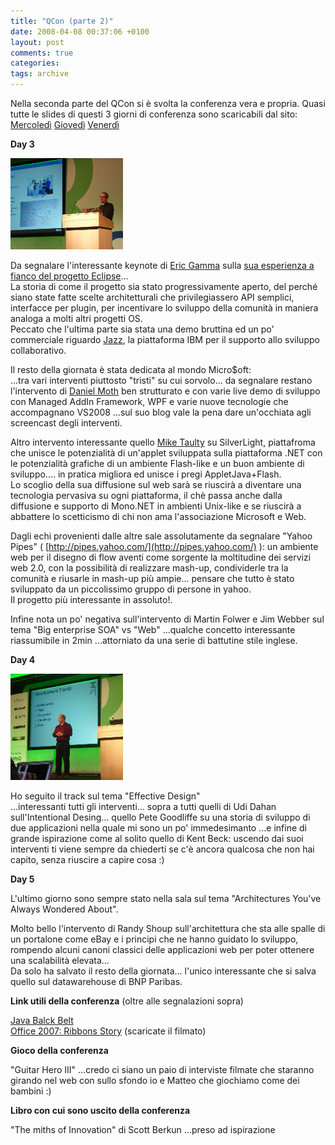 ```yaml
---
title: "QCon (parte 2)"
date: 2008-04-08 00:37:06 +0100
layout: post
comments: true
categories:
tags: archive
---
```


Nella seconda parte del QCon si è svolta la conferenza vera e propria. Quasi tutte le slides di questi 3 giorni di conferenza sono scaricabili dal sito: [Mercoledì](http://jaoo.dk/london-2008/schedule/wednesday.jsp) [Giovedì](http://jaoo.dk/london-2008/schedule/thursday.jsp) [Venerdì](http://jaoo.dk/london-2008/schedule/friday.jsp)

**Day 3**

[![Erich Gamma](/assets/images/posts_2008_qcon/imgp1707t.jpg)](/assets/images/posts_2008_qcon/imgp1707.jpg)

Da segnalare l'interessante keynote di [Eric Gamma](http://en.wikipedia.org/wiki/Erich_Gamma) sulla [sua esperienza a fianco del progetto Eclipse](http://jaoo.dk/london-2008/file?path=/qcon-london-2008/slides/ErichGamma_qcon2008.pdf)...  
La storia di come il progetto sia stato progressivamente aperto, del perché siano state fatte scelte architetturali che privilegiassero API semplici, interfacce per plugin, per incentivare lo sviluppo della comunità in maniera analoga a molti altri progetti OS.  
Peccato che l'ultima parte sia stata una demo bruttina ed un po' commerciale riguardo [Jazz](http://jazz.net), la piattaforma IBM per il supporto allo sviluppo collaborativo.

Il resto della giornata è stata dedicata al mondo Micro$oft:  
...tra vari interventi piuttosto "tristi" su cui sorvolo... da segnalare restano l'intervento di [Daniel Moth](http://www.danielmoth.com/Blog/) ben strutturato e con varie live demo di sviluppo con Managed AddIn Framework, WPF e varie nuove tecnologie che accompagnano VS2008 ...sul suo blog vale la pena dare un'occhiata agli screencast degli interventi.

Altro intervento interessante quello [Mike Taulty](http://mtaulty.com/) su SilverLight, piattafroma che unisce le potenzialità di un'applet sviluppata sulla piattaforma .NET con le potenzialità grafiche di un ambiente Flash-like e un buon ambiente di sviluppo.... in pratica migliora ed unisce i pregi AppletJava+Flash.  
Lo scoglio della sua diffusione sul web sarà se riuscirà a diventare una tecnologia pervasiva su ogni piattaforma, il chè passa anche dalla diffusione e supporto di Mono.NET in ambienti Unix-like e se riuscirà a abbattere lo scetticismo di chi non ama l'associazione Microsoft e Web.

Dagli echi provenienti dalle altre sale assolutamente da segnalare "Yahoo Pipes" ( [http://pipes.yahoo.com/](http://pipes.yahoo.com/) ): un ambiente web per il disegno di flow aventi come sorgente la moltitudine dei servizi web 2.0, con la possibilità di realizzare mash-up, condividerle tra la comunità e riusarle in mash-up più ampie... pensare che tutto è stato sviluppato da un piccolissimo gruppo di persone in yahoo.  
Il progetto più interessante in assoluto!.

Infine nota un po' negativa sull'intervento di Martin Folwer e Jim Webber sul tema "Big enterprise SOA" vs "Web" ...qualche concetto interessante riassumibile in 2min ...attorniato da una serie di battutine stile inglese.

**Day 4**

[![Kent Beck](/assets/images/posts_2008_qcon/imgp1729t.jpg)](/assets/images/posts_2008_qcon/imgp1729.jpg)

Ho seguito il track sul tema "Effective Design"  
...interessanti tutti gli interventi... sopra a tutti quelli di Udi Dahan sull'Intentional Desing... quello Pete Goodliffe su una storia di sviluppo di due applicazioni nella quale mi sono un po' immedesimanto ...e infine di grande ispirazione come al solito quello di Kent Beck: uscendo dai suoi interventi ti viene sempre da chiederti se c'è ancora qualcosa che non hai capito, senza riuscire a capire cosa :)

**Day 5**

L'ultimo giorno sono sempre stato nella sala sul tema "Architectures You've Always Wondered About".

Molto bello l'intervento di Randy Shoup sull'architettura che sta alle spalle di un portalone come eBay e i principi che ne hanno guidato lo sviluppo, rompendo alcuni canoni classici delle applicazioni web per poter ottenere una scalabilità elevata...  
Da solo ha salvato il resto della giornata... l'unico interessante che si salva quello sul datawarehouse di BNP Paribas.

**Link utili della conferenza** (oltre alle segnalazioni sopra)

[Java Balck Belt](http://www.javablackbelt.com/)  
[Office 2007: Ribbons Story](http://blogs.msdn.com/jensenh/archive/2008/03/12/the-story-of-the-ribbon.aspx) (scaricate il filmato)

**Gioco della conferenza**

"Guitar Hero III" ...credo ci siano un paio di interviste filmate che staranno girando nel web con sullo sfondo io e Matteo che giochiamo come dei bambini :)

**Libro con cui sono uscito della conferenza**

"The miths of Innovation" di Scott Berkun ...preso ad ispirazione

